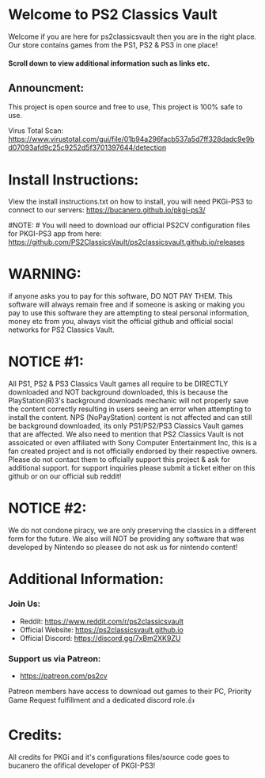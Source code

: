 # Welcome to PS2 Classics Vault #

Welcome if you are here for ps2classicsvault then you are in the right place. Our store contains games from the PS1, PS2 & PS3 in one place!

#### Scroll down to view additional information such as links etc. ####

## Announcment: ##
This project is open source and free to use, This project is 100% safe to use.

Virus Total Scan: https://www.virustotal.com/gui/file/01b94a296facb537a5d7ff328dadc9e9bd07093afd9c25c9252d5f3701397644/detection

# Install Instructions: #
View the install instructions.txt on how to install, you will need PKGi-PS3 to connect to our servers: https://bucanero.github.io/pkgi-ps3/ 

#NOTE: #
You will need to download our official PS2CV configuration files for PKGI-PS3 app from here: https://github.com/PS2ClassicsVault/ps2classicsvault.github.io/releases

# WARNING: #
if anyone asks you to pay for this software, DO NOT PAY THEM. This software will always remain free and if someone is asking or making you pay to use this software they are attempting to steal personal information, money etc from you, always visit the official github and official social networks for PS2 Classics Vault.

# NOTICE #1: #
All PS1, PS2 & PS3 Classics Vault games all require to be DIRECTLY downloaded and NOT background downloaded, this is because the PlayStation(R)3's background downloads mechanic will not properly save the content correctly  resulting in users seeing an error when attempting to install the content. NPS (NoPayStation) content is not affected and can still be background downloaded, its only PS1/PS2/PS3 Classics Vault games that are affected. We also need to mention that PS2 Classics Vault is not assoicated or even affiliated with Sony Computer Entertainment Inc, this is a fan created project and is not officially endorsed by their respective owners. Please do not contact them to offcially support this project & ask for additional support. for support inquiries please submit a ticket either on this github or on our official sub reddit!

# NOTICE #2: #
We do not condone piracy, we are only preserving the classics in a different form for the future. We also will NOT be providing any software that was developed by Nintendo so pleasee do not ask us for nintendo content!

# Additional Information: #

### Join Us: ###

- Reddit: https://www.reddit.com/r/ps2classicsvault
- Official Website: https://ps2classicsvault.github.io
- Official Discord: https://discord.gg/7xBm2XK9ZU

### Support us via Patreon: ###
- https://patreon.com/ps2cv

Patreon members have access to download out games to their PC, Priority Game Request fulfillment and a dedicated discord role.👍

# Credits: #
All credits for PKGi and it's configurations files/source code goes to bucanero the ofifical developer of PKGI-PS3!
